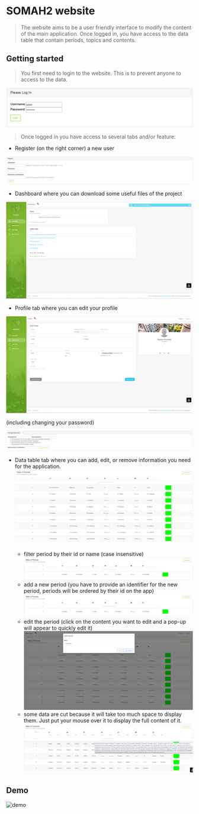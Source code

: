 
# SOMAH2 website

> The website aims to be a user friendly interface to modify the content of the main application.
Once logged in, you have access to the data table that contain periods, topics and contents.

## Getting started

> You first need to login to the website. This is to prevent anyone to access to the data.

![login](https://github.com/RomainErnandez/somah2_website/blob/master/dashboard/static/dashboard/img/login.PNG)

> Once logged in you have access to several tabs and/or feature:

- Register (on the right corner) a new user

![register](https://github.com/RomainErnandez/somah2_website/blob/master/dashboard/static/dashboard/img/register.PNG)

- Dashboard where you can download some useful files of the project

![dashboard](https://github.com/RomainErnandez/somah2_website/blob/master/dashboard/static/dashboard/img/dashboard.PNG)

- Profile tab where you can edit your profile  

![user](https://github.com/RomainErnandez/somah2_website/blob/master/dashboard/static/dashboard/img/user.PNG)

(including changing your password)

![change_password](https://github.com/RomainErnandez/somah2_website/blob/master/dashboard/static/dashboard/img/change_password.PNG)

- Data table tab where you can add, edit, or remove information you need for the application.
![table_period](https://github.com/RomainErnandez/somah2_website/blob/master/dashboard/static/dashboard/img/table_period.PNG)

  - filter period by their id or name (case insensitive)
  ![table_period_filtered](https://github.com/RomainErnandez/somah2_website/blob/master/dashboard/static/dashboard/img/table_period_filtered.PNG)
  - add a new period (you have to provide an identifier for the new period, periods will be ordered by their id on the app)
  ![table_period_filtered](https://github.com/RomainErnandez/somah2_website/blob/master/dashboard/static/dashboard/img/table_period_filtered.PNG)
  - edit the period (click on the content you want to edit and a pop-up will appear to quickly edit it)
  ![table_period_edit](https://github.com/RomainErnandez/somah2_website/blob/master/dashboard/static/dashboard/img/table_period_edit.PNG)
  - some data are cut because it will take too much space to display them. Just put your mouse over it to display the full content of it.
  ![table_toogle](https://github.com/RomainErnandez/somah2_website/blob/master/dashboard/static/dashboard/img/table_toogle.PNG)


## Demo

![demo](https://github.com/RomainErnandez/somah2_website/blob/master/dashboard/static/dashboard/gif/demo.gif)
